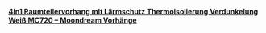 [**4in1 Raumteilervorhang mit Lärmschutz Thermoisolierung Verdunkelung Weiß MC720 – Moondream Vorhänge**](https://www.moondreamwebstore.de/l%C3%A4rmschutzvorh%C3%A4nge/vorhange-als-raumteiler/weiss-raumteilervorhang-moondream-576.html#/)
